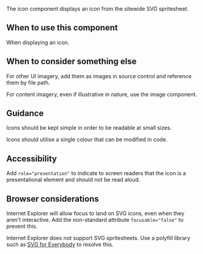 The icon component displays an icon from the sitewide SVG spritesheet. 

## When to use this component

When displaying an icon. 

## When to consider something else

For other UI imagery, add them as images in source control and reference them by file path. 

For content imagery, even if illustrative in nature, use the image component.

## Guidance

Icons should be kept simple in order to be readable at small sizes.

Icons should utilise a single colour that can be modified in code. 

## Accessibility

Add `role="presentation"` to indicate to screen readers that the icon is a presentational element and should not be read aloud. 

## Browser considerations

Internet Explorer will allow focus to land on SVG icons, even when they aren't interactive. Add the non-standard attribute `focusable="false"` to prevent this.

Internet Explorer does not support SVG spritesheets. Use a polyfill library such as [SVG for Everybody](https://github.com/jonathantneal/svg4everybody) to resolve this. 